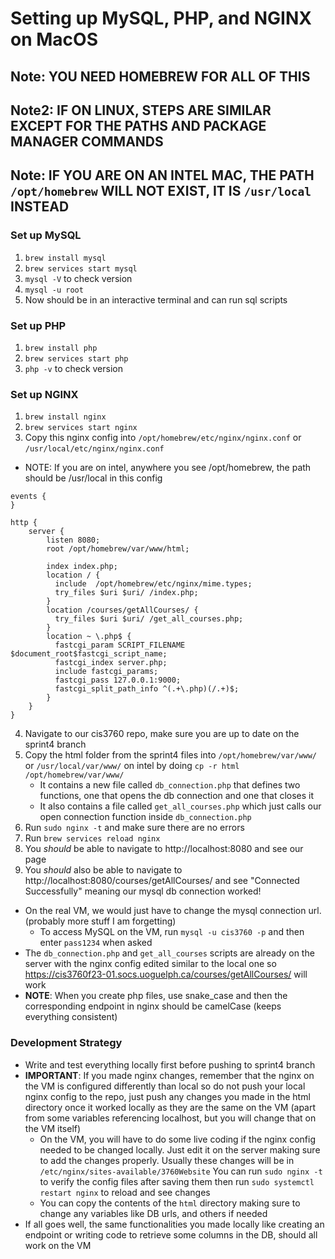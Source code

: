 # Setting up MySQL, PHP, and NGINX on MacOS

## Note: YOU NEED HOMEBREW FOR ALL OF THIS
## Note2: IF ON LINUX, STEPS ARE SIMILAR EXCEPT FOR THE PATHS AND PACKAGE MANAGER COMMANDS

## Note: IF YOU ARE ON AN INTEL MAC, THE PATH `/opt/homebrew` WILL NOT EXIST, IT IS `/usr/local` INSTEAD

### Set up MySQL

1. `brew install mysql`
2. `brew services start mysql`
3. `mysql -V` to check version
4. `mysql -u root`
5. Now should be in an interactive terminal and can run sql scripts

### Set up PHP

1. `brew install php`
2. `brew services start php`
3. `php -v` to check version

### Set up NGINX

1. `brew install nginx`
2. `brew services start nginx`
3. Copy this nginx config into `/opt/homebrew/etc/nginx/nginx.conf` or `/usr/local/etc/nginx/nginx.conf`

-   NOTE: If you are on intel, anywhere you see /opt/homebrew, the path should be /usr/local in this config

```nginx
events {
}

http {
    server {
        listen 8080;
        root /opt/homebrew/var/www/html;

        index index.php;
        location / {
          include  /opt/homebrew/etc/nginx/mime.types;
          try_files $uri $uri/ /index.php;
        }
        location /courses/getAllCourses/ {
          try_files $uri $uri/ /get_all_courses.php;
        }
        location ~ \.php$ {
          fastcgi_param SCRIPT_FILENAME $document_root$fastcgi_script_name;
          fastcgi_index server.php;
          include fastcgi_params;
          fastcgi_pass 127.0.0.1:9000;
          fastcgi_split_path_info ^(.+\.php)(/.+)$;
        }
    }
}
```

4. Navigate to our cis3760 repo, make sure you are up to date on the sprint4 branch
5. Copy the html folder from the sprint4 files into `/opt/homebrew/var/www/` or `/usr/local/var/www/` on intel by doing `cp -r html /opt/homebrew/var/www/`
    - It contains a new file called `db_connection.php` that defines two functions, one that opens the db connection and one that closes it
    - It also contains a file called `get_all_courses.php` which just calls our open connection function inside `db_connection.php`
6. Run `sudo nginx -t` and make sure there are no errors
7. Run `brew services reload nginx`
8. You _should_ be able to navigate to http://localhost:8080 and see our page
9. You _should_ also be able to navigate to http://localhost:8080/courses/getAllCourses/ and see "Connected Successfully" meaning our mysql db connection worked!

-   On the real VM, we would just have to change the mysql connection url. (probably more stuff I am forgetting)
    -   To access MySQL on the VM, run `mysql -u cis3760 -p` and then enter `pass1234` when asked
-   The `db_connection.php` and `get_all_courses` scripts are already on the server with the nginx config edited similar to the local one so https://cis3760f23-01.socs.uoguelph.ca/courses/getAllCourses/ will work
-   **NOTE**: When you create php files, use snake_case and then the corresponding endpoint in nginx should be camelCase (keeps everything consistent)

### Development Strategy

-   Write and test everything locally first before pushing to sprint4 branch
-   **IMPORTANT**: If you made nginx changes, remember that the nginx on the VM is configured differently than local so do not push your local nginx config to the repo, just push any changes you made in the html directory once it worked locally as they are the same on the VM (apart from some variables referencing localhost, but you will change that on the VM itself)
    -   On the VM, you will have to do some live coding if the nginx config needed to be changed locally. Just edit it on the server making sure to add the changes properly. Usually these changes will be in `/etc/nginx/sites-available/3760Website` You can run `sudo nginx -t` to verify the config files after saving them then run `sudo systemctl restart nginx` to reload and see changes
    -   You can copy the contents of the `html` directory making sure to change any variables like DB urls, and others if needed
-   If all goes well, the same functionalities you made locally like creating an endpoint or writing code to retrieve some columns in the DB, should all work on the VM
